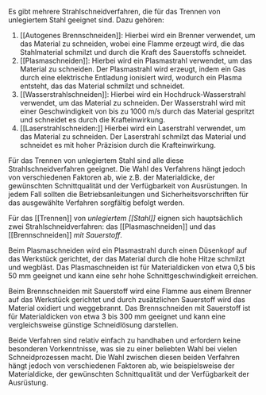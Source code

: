 Es gibt mehrere Strahlschneidverfahren, die für das Trennen von unlegiertem Stahl geeignet sind. Dazu gehören:

1.  [[Autogenes Brennschneiden]]: Hierbei wird ein Brenner verwendet, um das Material zu schneiden, wobei eine Flamme erzeugt wird, die das Stahlmaterial schmilzt und durch die Kraft des Sauerstoffs schneidet.
2.  [[Plasmaschneiden]]: Hierbei wird ein Plasmastrahl verwendet, um das Material zu schneiden. Der Plasmastrahl wird erzeugt, indem ein Gas durch eine elektrische Entladung ionisiert wird, wodurch ein Plasma entsteht, das das Material schmilzt und schneidet.
3.  [[Wasserstrahlschneiden]]: Hierbei wird ein Hochdruck-Wasserstrahl verwendet, um das Material zu schneiden. Der Wasserstrahl wird mit einer Geschwindigkeit von bis zu 1000 m/s durch das Material gespritzt und schneidet es durch die Krafteinwirkung.
4.  [[Laserstrahlschneiden:]] Hierbei wird ein Laserstrahl verwendet, um das Material zu schneiden. Der Laserstrahl schmilzt das Material und schneidet es mit hoher Präzision durch die Krafteinwirkung.

Für das Trennen von unlegiertem Stahl sind alle diese Strahlschneidverfahren geeignet. Die Wahl des Verfahrens hängt jedoch von verschiedenen Faktoren ab, wie z.B. der Materialdicke, der gewünschten Schnittqualität und der Verfügbarkeit von Ausrüstungen. In jedem Fall sollten die Betriebsanleitungen und Sicherheitsvorschriften für das ausgewählte Verfahren sorgfältig befolgt werden.


Für das [[Trennen]] von *unlegiertem [[Stahl]]* eignen sich hauptsächlich zwei Strahlschneidverfahren: das [[Plasmaschneiden]] und das [[Brennschneiden]] *mit Sauerstoff*.

Beim Plasmaschneiden wird ein Plasmastrahl durch einen Düsenkopf auf das Werkstück gerichtet, der das Material durch die hohe Hitze schmilzt und wegbläst. Das Plasmaschneiden ist für Materialdicken von etwa 0,5 bis 50 mm geeignet und kann eine sehr hohe Schnittgeschwindigkeit erreichen.

Beim Brennschneiden mit Sauerstoff wird eine Flamme aus einem Brenner auf das Werkstück gerichtet und durch zusätzlichen Sauerstoff wird das Material oxidiert und weggebrannt. Das Brennschneiden mit Sauerstoff ist für Materialdicken von etwa 3 bis 300 mm geeignet und kann eine vergleichsweise günstige Schneidlösung darstellen.

Beide Verfahren sind relativ einfach zu handhaben und erfordern keine besonderen Vorkenntnisse, was sie zu einer beliebten Wahl bei vielen Schneidprozessen macht. Die Wahl zwischen diesen beiden Verfahren hängt jedoch von verschiedenen Faktoren ab, wie beispielsweise der Materialdicke, der gewünschten Schnittqualität und der Verfügbarkeit der Ausrüstung.